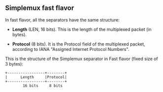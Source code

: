 Simplemux fast flavor
---------------------

In fast flavor, all the separators have the same structure:

- **Length** (LEN, 16 bits). This is the length of the multiplexed packet (in bytes).

- **Protocol** (8 bits). It is the Protocol field of the multiplexed packet, according to IANA "Assigned Internet Protocol Numbers".

This is the structure of the Simplemux separator in Fast flavor (fixed size of 3 bytes):
```
+-----------------+--------+
|      Length     |Protocol|
+-----------------+--------+
        16 bits     8 bits
```